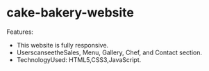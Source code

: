 # cake-bakery-website
Features:
 - This website is fully responsive.
 - UserscanseetheSales, Menu, Gallery, Chef, and Contact section.
 - TechnologyUsed: HTML5,CSS3,JavaScript.
